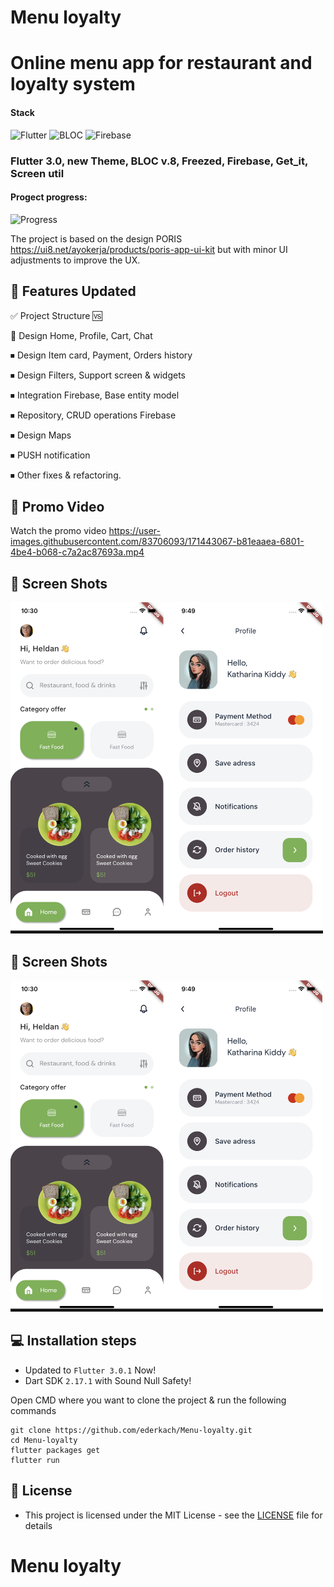 # Menu loyalty
# Online menu app for restaurant and loyalty system

<h4>Stack</h4> 

![Flutter](https://img.shields.io/badge/flutter-%23039BE5.svg?style=for-the-badge&logo=flutter&logoColor=black&style=plastic)
![BLOC](https://img.shields.io/badge/BLOC-State%20managment-brightgreen&style=plastic)
![Firebase](https://img.shields.io/badge/firebase-%23039BE5.svg?style=for-the-badge&logo=firebase&style=plastic)

<h3>Flutter 3.0, new Theme, BLOC v.8, Freezed, Firebase, Get_it, Screen util </h3> 

<h4>Progect progress:</h4> 

![Progress](https://img.shields.io/badge/Progress-13%25-orange&style=plastic)

The project is based on the design PORIS https://ui8.net/ayokerja/products/poris-app-ui-kit but with minor UI adjustments to improve the UX.

## 🎯 Features Updated

✅ Project Structure 🆚

🔴 Design Home, Profile, Cart, Chat

⏹ Design Item card, Payment, Orders history

⏹ Design Filters, Support screen & widgets

⏹ Integration Firebase, Base entity model

⏹ Repository, CRUD operations Firebase

⏹ Design Maps

⏹ PUSH notification

⏹ Other fixes & refactoring.


## 🎥 Promo Video

Watch the promo video 
https://user-images.githubusercontent.com/83706093/171443067-b81eaaea-6801-4be4-b068-c7a2ac87693a.mp4

## 📱 Screen Shots

<img src='/screens/UI_1.png' width='500'>

## 📱 Screen Shots

<img src='/screens/UI_1.png' width='500'>


## 💻 Installation steps

- Updated to `Flutter 3.0.1` Now!
- Dart SDK `2.17.1` with Sound Null Safety!

Open CMD where you want to clone the project & run the following commands

```
git clone https://github.com/ederkach/Menu-loyalty.git
cd Menu-loyalty
flutter packages get
flutter run
```

## 🔑 License
- This project is licensed under the MIT License - see the [LICENSE](LICENSE.md) file for details

# Menu loyalty
